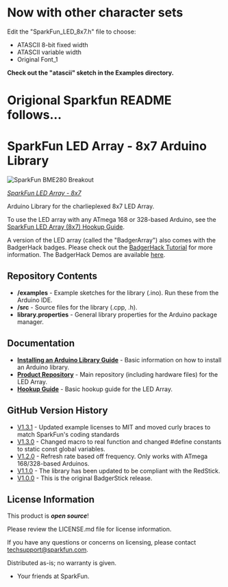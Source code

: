 Now with other character sets
=============================
Edit the "SparkFun_LED_8x7.h" file to choose:
* ATASCII 8-bit fixed width
* ATASCII variable width
* Original Font_1

**Check out the "atascii" sketch in the Examples directory.**

Origional Sparkfun README follows...
==================================

SparkFun LED Array - 8x7 Arduino Library
===============================================

![SparkFun BME280 Breakout](https://cdn.sparkfun.com/r/188-188/assets/parts/1/1/3/6/9/13795-01.jpg)

[*SparkFun LED Array - 8x7*](https://www.sparkfun.com/products/13795)

Arduino Library for the charlieplexed 8x7 LED Array. 

To use the LED array with any ATmega 168 or 328-based Arduino, see the [SparkFun LED Array (8x7) Hookup Guide](https://learn.sparkfun.com/tutorials/sparkfun-led-array-8x7-hookup-guide).

A version of the LED array (called the "BadgerArray") also comes with the BadgerHack badges. Please check out the [BadgerHack Tutorial](https://learn.sparkfun.com/tutorials/badgerhack) for more information. The BadgerHack Demos are available [here](https://github.com/sparkfun/BadgerHack_Demos).

Repository Contents
-------------------

* **/examples** - Example sketches for the library (.ino). Run these from the Arduino IDE. 
* **/src** - Source files for the library (.cpp, .h).
* **library.properties** - General library properties for the Arduino package manager. 

Documentation
--------------

* **[Installing an Arduino Library Guide](https://learn.sparkfun.com/tutorials/installing-an-arduino-library)** - Basic information on how to install an Arduino library.
* **[Product Repository](https://github.com/sparkfun/LED_Array_8x7)** - Main repository (including hardware files) for the LED Array.
* **[Hookup Guide](https://learn.sparkfun.com/tutorials/sparkfun-led-array-8x7-hookup-guide)** - Basic hookup guide for the LED Array.

GitHub Version History
---------------
* [V1.3.1](https://github.com/sparkfun/SparkFun_LED_Array_8x7_Arduino_Library/tree/V_1.3.1) - Updated example licenses to MIT and moved curly braces to match SparkFun's coding standards
* [V1.3.0](https://github.com/sparkfun/SparkFun_LED_Array_8x7_Arduino_Library/tree/V_1.3.0) - Changed macro to real function and changed #define constants to static const global variables.
* [V1.2.0](https://github.com/sparkfun/SparkFun_LED_Array_8x7_Arduino_Library/tree/V_1.2.0) - Refresh rate based off frequency. Only works with ATmega 168/328-based Arduinos.
* [V1.1.0](https://github.com/sparkfun/SparkFun_LED_Array_8x7_Arduino_Library/tree/V_1.1.0) - The library has been updated to be compliant with the RedStick.
* [V1.0.0](https://github.com/sparkfun/SparkFun_LED_Array_8x7_Arduino_Library/tree/V_1.0.0) - This is the original BadgerStick release.

License Information
-------------------

This product is _**open source**_! 

Please review the LICENSE.md file for license information. 

If you have any questions or concerns on licensing, please contact techsupport@sparkfun.com.

Distributed as-is; no warranty is given.

- Your friends at SparkFun.


